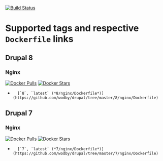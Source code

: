 [![Build Status](https://travis-ci.org/wodby/drupal.svg?branch=master)](https://travis-ci.org/wodby/drupal)

# Supported tags and respective `Dockerfile` links

## Drupal 8

### Nginx

[![Docker Pulls](https://img.shields.io/docker/pulls/wodby/drupal8-nginx.svg)](https://hub.docker.com/r/wodby/drupal8-nginx)
[![Docker Stars](https://img.shields.io/docker/stars/wodby/drupal8-nginx.svg)](https://hub.docker.com/r/wodby/drupal8-nginx)

-       [`8`, `latest` (*8/nginx/Dockerfile*)](https://github.com/wodby/drupal/tree/master/8/nginx/Dockerfile)

## Drupal 7

### Nginx

[![Docker Pulls](https://img.shields.io/docker/pulls/wodby/drupal7-nginx.svg)](https://hub.docker.com/r/wodby/drupal7-nginx)
[![Docker Stars](https://img.shields.io/docker/stars/wodby/drupal7-nginx.svg)](https://hub.docker.com/r/wodby/drupal7-nginx)

-       [`7`, `latest` (*7/nginx/Dockerfile*)](https://github.com/wodby/drupal/tree/master/7/nginx/Dockerfile)
